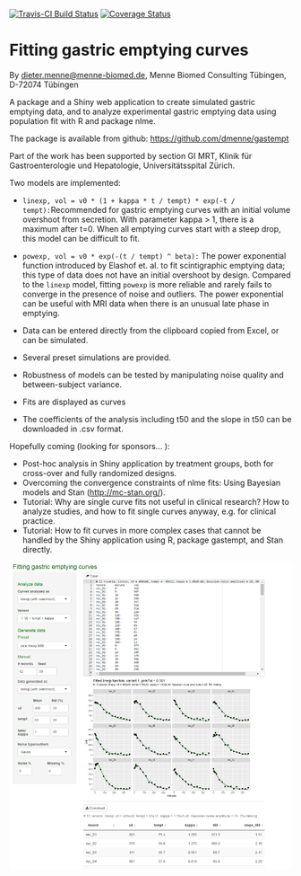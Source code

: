 [![Travis-CI Build Status](https://travis-ci.org/dmenne/gastempt.svg?branch=master)](https://travis-ci.org/dmenne/gastempt)
[![Coverage Status](https://coveralls.io/repos/github/dmenne/gastempt/badge.svg?branch=master)](https://coveralls.io/github/dmenne/gastempt?branch=master)

# Fitting gastric emptying curves

By dieter.menne@menne-biomed.de, Menne Biomed Consulting Tübingen, D-72074 Tübingen

A package and a Shiny web application to create simulated gastric emptying data, and to analyze experimental gastric emptying data using population fit with R and package nlme.

The package is available from github: https://github.com/dmenne/gastempt

Part of the work has been supported by section GI MRT, Klinik für Gastroenterologie und Hepatologie, Universitätsspital Zürich.

Two models are implemented:

* `linexp, vol = v0 * (1 + kappa * t / tempt) * exp(-t / tempt):`Recommended for gastric emptying curves with an initial volume overshoot from secretion. With parameter kappa > 1, there is a maximum after t=0.  When all emptying curves start with a steep drop, this model can be difficult to fit.
* `powexp, vol = v0 * exp(-(t / tempt) ^ beta):` The power exponential function introduced by Elashof et. al. to fit scintigraphic emptying data; this type of data does not have an initial overshoot by design. Compared to the `linexp` model, fitting `powexp` is more reliable and rarely fails to converge in the presence of noise and outliers. The power exponential can be useful with MRI data when there is an unusual late phase in emptying.

* Data can be entered directly from the clipboard copied from Excel, or can be simulated. 
* Several preset simulations are provided. 
* Robustness of models can be tested by manipulating noise quality and between-subject variance. 
* Fits are displayed as curves
* The coefficients of the analysis including t50 and the slope in t50 can be downloaded in .csv format.

Hopefully coming (looking for sponsors... ):

* Post-hoc analysis in Shiny application by treatment groups, both for cross-over and fully randomized designs.
* Overcoming the convergence constraints of nlme fits: Using Bayesian models and Stan (http://mc-stan.org/). 
* Tutorial: Why are single curve fits not useful in clinical research? How to analyze studies, and how to fit single curves anyway, e.g. for clinical practice.
* Tutorial: How to fit curves in more complex cases that cannot be handled by the Shiny application using R,  package gastempt, and Stan directly.

![Screenshot](inst/shiny/screenshot.png)


